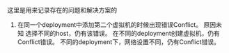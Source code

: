 这里是用来记录存在的问题和解决方案的

1. 在同一个deployment中添加第二个虚拟机的时候出现错误Conflict。
   原因未知
   选择不同的host，仍有该错误。
   在不同的deployment创建虚拟机，仍有Conflict错误。
   不同的deployment下，网络设置不同，仍有Conflict错误。
